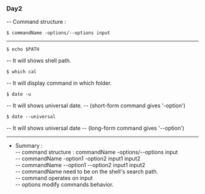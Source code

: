 ﻿
### Day2 
-- Command structure :
```
$ commandName -options/--options input 
```
----
```
$ echo $PATH
```
-- It will shows shell path.
```
$ which cal
```
-- It will display command in which folder.
```
$ date -u 
```
-- It will shows universal date.
-- (short-form command gives '-option')
```
$ date --universal
```
-- It will shows universal date
-- (long-form command gives '--option')

----

* Summary : <br>
-- command structure : commandName -options/--options input <br>
      -- commandName -option1 -option2 input1 input2 <br>
      -- commandName --option1 --option2 input1 input2 <br>
--  commandName need to be on the shell's search path. <br>
-- command operates on input <br>
--  options modify commands behavior. <br>


